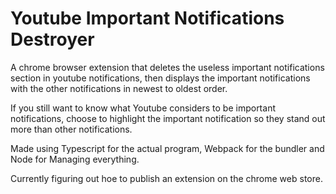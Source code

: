 # Youtube Important Notifications Destroyer

A chrome browser extension that deletes the useless important notifications section in youtube notifications, then displays the important notifications with the other notifications in newest to oldest order.


If you still want to know what Youtube considers to be important notifications, choose to highlight
the important notification so they stand out more than other notifications.

Made using Typescript for the actual program, Webpack for the bundler and Node for Managing everything. 

Currently figuring out hoe to publish an extension on the chrome web store.